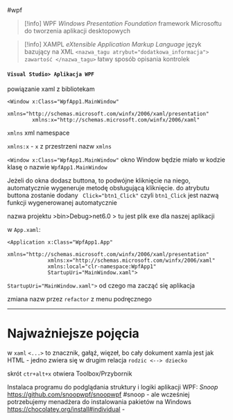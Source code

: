 #wpf

>[!info] WPF *Windows Presentation Foundation*
framework Microsoftu do tworzenia aplikacji desktopowych

>[!info] XAMPL *eXtensible Application Markup Language*
>język bazujący na XML
>`<nazwa_tagu atrybut="dodatkowa_informacja"> zawartość </nazwa_tagu>`
>łatwy sposób opisania kontrolek


#### `Visual Studio> Aplikacja WPF`

powiązanie xaml z bibliotekam 
```xaml
<Window x:Class="WpfApp1.MainWindow"
        xmlns="http://schemas.microsoft.com/winfx/2006/xaml/presentation"
        xmlns:x="http://schemas.microsoft.com/winfx/2006/xaml"
```
`xmlns` xml namespace

`xmlns:x`  - `x` z przestrzeni nazw `xmlns`

`<Window x:Class="WpfApp1.MainWindow"` okno Window będzie miało w kodzie klasę o nazwie `WpfApp1.MainWindow`

Jeżeli do okna dodasz buttona, to podwójne kliknięcie na niego, automatycznie wygeneruje metodę obsługującą kliknięcie.
do atrybutu buttona zostanie dodany ` Click="btn1_Click"` czyli `btn1_Click` jest nazwą funkcji wygenerowanej automatycznie
 
nazwa projektu >bin>Debug>net6.0 > tu jest plik exe dla naszej aplikacji


w `App.xaml`:
```xaml
<Application x:Class="WpfApp1.App"
             xmlns="http://schemas.microsoft.com/winfx/2006/xaml/presentation"
             xmlns:x="http://schemas.microsoft.com/winfx/2006/xaml"
             xmlns:local="clr-namespace:WpfApp1"
             StartupUri="MainWindow.xaml">

```

 `StartupUri="MainWindow.xaml">`  od czego ma zacząć się aplikacja


zmiana nazw przez `refactor` z menu podręcznego


---
# Najważniejsze pojęcia

w `xaml` `<...>` to znacznik, gałąź, więzeł, bo cały dokument xamla jest jak HTML - jedno zwiera się w drugim
relacja `rodzic <--> dziecko`

skrót `ctr+alt+x` otwiera Toolbox/Przybornik


Instalaca programu do podglądania struktury i logiki aplikacji WPF: *Snoop* https://github.com/snoopwpf/snoopwpf
#snoop 
	- ale wcześniej potrzebujemy menadżera do instalowania pakietów na Windows https://chocolatey.org/install#individual
	- 

